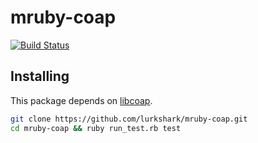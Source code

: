 # mruby-coap
[![Build Status](https://travis-ci.org/lurkshark/mruby-coap.svg?branch=master)](https://travis-ci.org/lurkshark/mruby-coap)

## Installing

This package depends on [libcoap](https://libcoap.net/doc/install.html).

```bash
git clone https://github.com/lurkshark/mruby-coap.git
cd mruby-coap && ruby run_test.rb test
```
